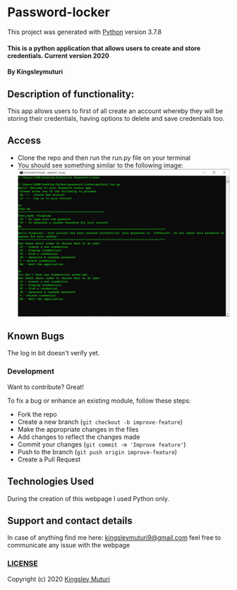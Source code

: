 # Password-locker

This project was generated with [Python](https://github.com/python) version 3.7.8
  
#### This is a python application that allows users to create and store credentials. Current version 2020
</table>
</tr>
</td>

#### By **Kingsleymuturi**
  
## Description of functionality:
This app allows users to first of all create an account whereby they will be storing their credentials, having options to delete and save credentials too.
## Access
* Clone the repo and then run the run.py file on your terminal
* You should see something similar to the following image:
![Password-locker python shell](Image/passapp.jpg)

## Known Bugs
The log in bit doesn't verify yet.
### Development
Want to contribute? Great!

To fix a bug or enhance an existing module, follow these steps:

- Fork the repo
- Create a new branch (`git checkout -b improve-feature`)
- Make the appropriate changes in the files
- Add changes to reflect the changes made
- Commit your changes (`git commit -m 'Improve feature'`)
- Push to the branch (`git push origin improve-feature`)
- Create a Pull Request 

## Technologies Used
During the creation of this webpage I used Python only.
## Support and contact details
In case of anything find me here: kingsleymuturi9@gmail.com feel free to communicate any issue with the webpage

### [LICENSE](https://github.com/Kingsleymuturi/password-locker/blob/master/LICENSE)
Copyright (c) 2020 [Kingsley Muturi ](https://github.com/Kingsleymuturi)
